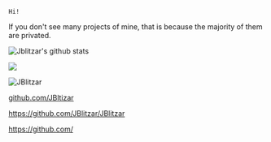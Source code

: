 [//]: # (a)
`Hi!`

If you don't see many projects of mine, that is because the majority of them are privated.


![Jblitzar's github stats](https://github-readme-stats.vercel.app/api?username=jblitzar&show_icons=true&theme=transparent&include_all_commits=true)


![](https://github-readme-streak-stats.herokuapp.com?user=JBlitzar)

<img src="https://komarev.com/ghpvc/?username=JBlitzar&label=Profile%20views&color=0e75b6&style=flat" alt="JBlitzar" />


[github.com/JBltizar
](https://github.com/Jblitzar)

https://github.com/JBlitzar/JBlitzar

https://github.com/
